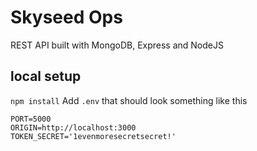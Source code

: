 # Skyseed Ops
REST API built with MongoDB, Express and NodeJS 

## local setup
`npm install`
Add `.env` that should look something like this

```
PORT=5000
ORIGIN=http://localhost:3000
TOKEN_SECRET='1evenmoresecretsecret!'
```
